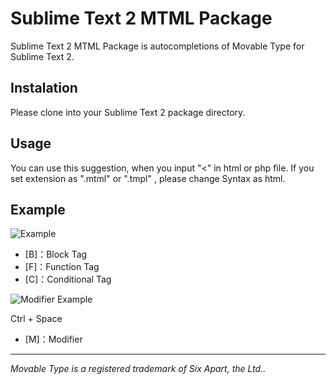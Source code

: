 # Sublime Text 2 MTML Package

Sublime Text 2 MTML Package is autocompletions of Movable Type for Sublime Text 2.

## Instalation

Please clone into your Sublime Text 2 package directory.

## Usage

You can use this suggestion, when you input "<" in html or php file.
If you set extension as ".mtml" or ".tmpl" , please change Syntax as html.

## Example

![Example](http://bit-part.github.com/data/img_mtml-st2.png)

* [B]：Block Tag
* [F]：Function Tag
* [C]：Conditional Tag

![Modifier Example](http://bit-part.github.com/data/img_mtml-st2_modifier.png)

Ctrl + Space

* [M]：Modifier

---

_Movable Type is a registered trademark of Six Apart, the Ltd.._